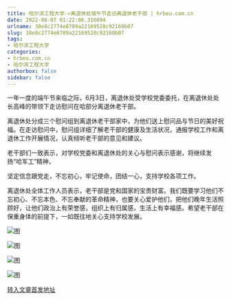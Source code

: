 ```yaml
---
title: 哈尔滨工程大学->离退休处端午节走访离退休老干部 | hrbeu.com.cn
date: 2022-06-07 01:22:06.316094
urlname: 38e8c2774e8709a22169528c92160b07
slug: 38e8c2774e8709a22169528c92160b07
tags: 
- 哈尔滨工程大学
categories:
- hrbeu.com.cn
- 哈尔滨工程大学
authorbox: false
sidebar: false
---
```

一年一度的端午节来临之际，6月3日，离退休处受学校党委委托，在离退休处处长高峰的带领下走访慰问在哈部分离退休老干部。

离退休处分成三个慰问组到离退休老干部家中，为他们送上慰问品与节日的美好祝福。在走访慰问中，慰问组详细了解老干部的健康及生活状况，通报学校工作和离退休工作开展情况，认真倾听老干部的意见和建议。

老干部们一致表示，对学校党委和离退休处的关心与慰问表示感谢，将继续发扬“哈军工”精神，
<!--more-->
坚定信念跟党走，不忘初心，牢记使命，团结一心，支持学校各项工作。

离退休处全体工作人员表示，老干部是党和国家的宝贵财富。我们既要学习他们不忘初心、不忘本色、不忘奉献的革命精神，也要关心爱护他们，把他们晚年生活照顾好，让他们政治上有荣誉感，组织上有归属感，生活上有幸福感。希望老干部在保重身体的前提下，一如既往地关心支持学校发展。

![图](http://rmtgl.hrbeu.edu.cn/storage/EADEBE3CE0048DE01D65F6A397A8992F)

![图](http://rmtgl.hrbeu.edu.cn/storage/B47864C196031FE822F5E8A18E2EFCE1)

![图](http://rmtgl.hrbeu.edu.cn/storage/825332D6030AEB23EE48FE0FE45F00FB)

![图](http://rmtgl.hrbeu.edu.cn/storage/77C6F8E36EA34ED92CD690B5A491B5E7)

[转入文章首发地址](http://gongxue.cn/info/1015/71406.htm)
